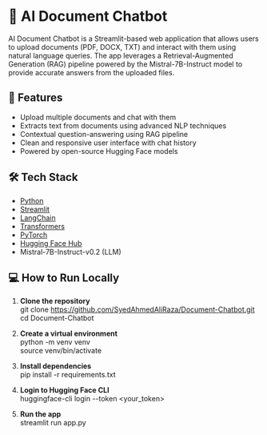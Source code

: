 # 📄 AI Document Chatbot

AI Document Chatbot is a Streamlit-based web application that allows users to upload documents (PDF, DOCX, TXT) and interact with them using natural language queries. The app leverages a Retrieval-Augmented Generation (RAG) pipeline powered by the Mistral-7B-Instruct model to provide accurate answers from the uploaded files.

## 🚀 Features

- Upload multiple documents and chat with them
- Extracts text from documents using advanced NLP techniques
- Contextual question-answering using RAG pipeline
- Clean and responsive user interface with chat history
- Powered by open-source Hugging Face models

## 🛠️ Tech Stack

- [Python](https://www.python.org/)
- [Streamlit](https://streamlit.io/)
- [LangChain](https://www.langchain.com/)
- [Transformers](https://huggingface.co/docs/transformers/)
- [PyTorch](https://pytorch.org/)
- [Hugging Face Hub](https://huggingface.co/)
- Mistral-7B-Instruct-v0.2 (LLM)

## 💻 How to Run Locally

1. **Clone the repository**<br>
   git clone https://github.com/SyedAhmedAliRaza/Document-Chatbot.git<br>
   cd Document-Chatbot

2. **Create a virtual environment**<br>
   python -m venv venv<br>
   source venv/bin/activate
          
3. **Install dependencies**<br>
   pip install -r requirements.txt

 4. **Login to Hugging Face CLI**<br>
    huggingface-cli login --token <your_token>

 5. **Run the app**<br>
    streamlit run app.py



